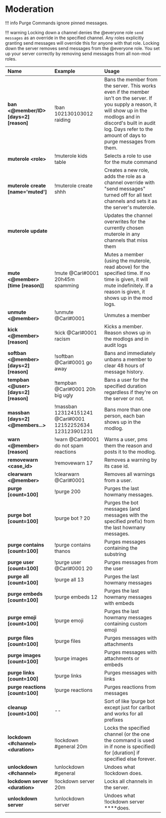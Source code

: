 # Moderation

!!! info
    Purge Commands ignore pinned messages.

!!! warning
    Locking down a channel denies the @everyone role `send messages` as an override in the specified channel. Any roles explicitly granting send messages will override this for anyone with that role. Locking down the server removes send messages from the @everyone role. You set up your server correctly by removing send messages from all non-mod roles.

| Name | Example | Usage |
| :--- | :--- | :--- |
| **ban &lt;@member/ID&gt; \[days=2\] \[reason\]** | !ban 102130103012 raiding | Bans the member from the server. This works even if the member isn't on the server. If you supply a reason, it will show up in the modlogs and in discord's built in audit log. Days refer to the amount of days to purge messages from them. |
| **muterole &lt;role&gt;** | !muterole kids table | Selects a role to use for the mute command |
| **muterole create \[name='muted'\]** | !muterole create shhh | Creates a new role, adds the role as a channel override with "send messages" turned off for all text channels and sets it as the server's muterole. |
| **muterole update** |  | Updates the channel overwrites for the currently chosen muterole in any channels that miss them |
| **mute &lt;@member&gt; \[time \[reason\]\]** | !mute @Carl\#0001 20h45m spamming | Mutes a member \(using the muterole, read above\) for the specified time. If no time is given, it will mute indefinitely. If a reason is given, it shows up in the mod logs. |
| **unmute &lt;@member&gt;** | !unmute @Carl\#0001 | Unmutes a member |
| **kick &lt;@member&gt; \[reason\]** | !kick @Carl\#0001 racism | Kicks a member. Reason shows up in the modlogs and in audit logs |
| **softban &lt;@member&gt; \[days=2\]\[reason\]** | !softban @Carl\#0001 go away | Bans and immediately unbans a member to clear 48 hours of message history. |
| **tempban &lt;@user&gt; \[days=2\]\[reason\]** | !tempban @Carl\#0001 20h big ugly | Bans a user for the specified duration regardless if they're on the server or not. |
| **massban \[days=2\]&lt;@members...&gt;** | !massban 123124151241 @Carl\#0001 12152252634 123123901231 | Bans more than one person, each ban shows up in the modlog. |
| **warn &lt;@member&gt; \[reason\]** | !warn @Carl\#0001 do not spam reactions | Warns a user, pms them the reason and posts it to the modlog. |
| **removewarn &lt;case\_id&gt;** | !removewarn 17 | Removes a warning by its case id. |
| **clearwarn &lt;@member&gt;** | !clearwarn @Carl\#0001 | Removes all warnings from a user. |
| **purge \[count=100\]** | !purge 200 | Purges the last howmany messages. |
| **purge bot \[count=100\]** | !purge bot ? 20 | Purges the bot messages \(and messages with the specified prefix\) from the last howmany messages. |
| **purge contains \[count=100\]** | !purge contains thanos | Purges messages containing the substring |
| **purge user \[count=100\]** | !purge user @Carl\#0001 20 | Purges messages from the user |
| **purge all \[count=100\]** | !purge all 13 | Purges the last howmany messages |
| **purge embeds \[count=100\]** | !purge embeds 12 | Purges the last howmany messages with embeds |
|  **purge emoji \[count=100\]** | !purge emoji | Purges the last howmany messages containing custom emoji |
| **purge files \[count=100\]** | !purge files | Purges messages with attachments |
| **purge images \[count=100\]** | !purge images | Purges messages with attachments or embeds |
| **purge links \[count=100\]** | !purge links | Purges messages with links |
| **purge reactions \[count=100\]** | !purge reactions | Purges reactions from messages |
| **cleanup \[count=100\]** | -- | Sort of like !purge bot except just for carlbot and works for all prefixes |
| **lockdown &lt;\#channel&gt; &lt;duration&gt;** | !lockdown \#general 20m | Locks the specified channel \(or the one the command is used in if none is specified\) for \[duration\] if specified else forever. |
| **unlockdown &lt;\#channel&gt;** | !unlockdown \#general |  Undoes what !lockdown does. |
| **lockdown server &lt;duration&gt;** | !lockdown server 20m | Locks all channels in the server. |
| **unlockdown server** | !unlockdown server |  Undoes what !lockdown server ****does. |

